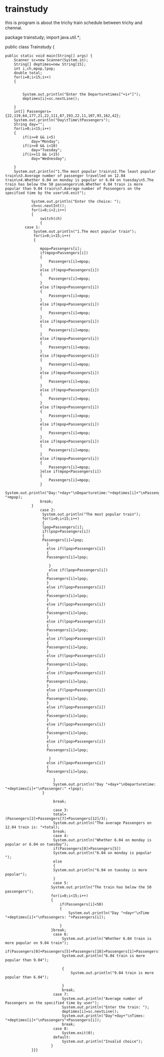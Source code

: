 # trainstudy
this is program is about the trichy train schedule between trichy and chennai.

package trainstudy;
import java.util.*;



public class Trainstudy {

    
    public static void main(String[] args) {
        Scanner sc=new Scanner(System.in);
        String[] deptimes=new String[15];
        int i,ch,mpop,lpop;
        double total;
        for(i=0;i<15;i++)
        {
            
        
            System.out.println("Enter the Departuretimes["+i+"]");
            deptimes[i]=sc.nextLine();
            
        }
        int[] Passengers={22,119,64,177,21,22,111,87,193,22,11,107,93,162,42};
        System.out.println("Day\tTime\tPassengers");
        String day="";
        for(i=0;i<15;i++)
        {
            if(i>=0 && i<5)
                day="Monday";
            if(i>=0 && i<10)
                day="Tuesday";
            if(i>=11 && i<15)
                day="Wednesday";
            
        }
        System.out.println("1.The most popular train\n2.The least popular train\n3.Average number of passenger travelled on 12.04 train\n4.Whether 6.04 on monday is popular or 6.04 on tuesday\n5.The train has below the 50 passengers\n6.Whether 6.04 train is more popular than 9.04 train\n7.Average number of Passengers on the specified time by the user\n8.exit");
        
                System.out.println("Enter the choice: ");
                ch=sc.nextInt();
                for(i=0;i<2;i++)
                {
                    switch(ch)
                    {
             case 1:
                 System.out.println("1.The most popular train");
                 for(i=0;i<15;i++)
                 {
                    
                    mpop=Passengers[i];
                    if(mpop<Passengers[i])
                    {
                        Passengers[i]=mpop;
                    }
                    else if(mpop<Passengers[i])
                    {
                        Passengers[i]=mpop;
                    }
                    else if(mpop<Passengers[i])
                    {
                        Passengers[i]=mpop;
                    }
                    else if(mpop<Passengers[i])
                    {
                        Passengers[i]=mpop;
                    }
                    else if(mpop<Passengers[i])
                    {
                        Passengers[i]=mpop;
                    }
                    else if(mpop<Passengers[i])
                    {
                        Passengers[i]=mpop;
                    }
                    else if(mpop<Passengers[i])
                    {
                        Passengers[i]=mpop;
                    }
                    else if(mpop<Passengers[i])
                    {
                        Passengers[i]=mpop;
                    }
                    else if(mpop<Passengers[i])
                    {
                        Passengers[i]=mpop;
                    }
                    else if(mpop<Passengers[i])
                    {
                        Passengers[i]=mpop;
                    }
                    else if(mpop<Passengers[i])
                    {
                        Passengers[i]=mpop;
                    }
                    else if(mpop<Passengers[i])
                    {
                        Passengers[i]=mpop;
                    }
                    else if(mpop<Passengers[i])
                    {
                        Passengers[i]=mpop;
                    }else if(mpop<Passengers[i])
                    {
                        Passengers[i]=mpop;
                    }
                    System.out.println("Day:"+day+"\nDeparturetime:"+deptimes[i]+"\nPassengers: "+mpop);
                    break;
                }
                    case 2:
                     System.out.println("The most popular train");
                     for(i=0;i<15;i++)
                     {
                     lpop=Passengers[i];
                     if(lpop>Passengers[i])
                     {
                     Passengers[i]=lpop;
                       }
                       else if(lpop>Passengers[i])
                       { 
                       Passengers[i]=lpop;
                       
                        }  
                        else if(lpop>Passengers[i])
                       { 
                       Passengers[i]=lpop;
                       }
                       else if(lpop>Passengers[i])
                       { 
                       Passengers[i]=lpop;
                       }
                       else if(lpop>Passengers[i])
                       { 
                       Passengers[i]=lpop;
                       }
                       else if(lpop>Passengers[i])
                       { 
                       Passengers[i]=lpop;
                       }
                       else if(lpop>Passengers[i])
                       { 
                       Passengers[i]=lpop;
                       }
                       else if(lpop>Passengers[i])
                       { 
                       Passengers[i]=lpop;
                       }
                       else if(lpop>Passengers[i])
                       { 
                       Passengers[i]=lpop;
                       }
                       else if(lpop>Passengers[i])
                       { 
                       Passengers[i]=lpop;
                       }
                       else if(lpop>Passengers[i])
                       { 
                       Passengers[i]=lpop;
                       }
                       else if(lpop>Passengers[i])
                       { 
                       Passengers[i]=lpop;
                       }
                       else if(lpop>Passengers[i])
                       { 
                       Passengers[i]=lpop;
                       
                        }
                       else if(lpop>Passengers[i])
                       { 
                       Passengers[i]=lpop;
                       
                          }
                          System.out.println("Day "+day+"\nDeparturetime: "+deptimes[i]+"\nPassenger:" +lpop);
                     }
    
                          break;
                          
                          case 3:
                          total=(Passengers[2]+Passengers[7]+Passengers[12]/3);
                          System.out.println("The average Passengers on 12.04 train is: "+total);
                          break;
                          case 4:
                          System.out.println("Whether 6.04 on monday is popular or 6.04 on tuesday");
                          if(Passengers[0]>Passengers[5])
                          System.out.println("6.04 on monday is popular ");
                          else
                          {
                          System.out.println("6.04 on tuesday is more popular");
                          }
                          case 5:
                         System.out.println("The train has below the 50 passengers");
                         for(i=0;i<15;i++)
                         {
                             if(Passengers[i]<50)
                             {
                                 System.out.println("Day "+day+"\nTime "+deptimes[i]+"\nPassengers: "+Passengers[i]);
                                 
                             }
                         }break;
                          case 6:
                              System.out.println("Whether 6.04 train is more popular on 9.04 train");
                              if(Passengers[0]+Passengers[5]+Passengers[10]>Passengers[1]+Passengers[6]+Passengers[11]);
                              System.out.println("6.04 train is more popular than 9.04");
                             
                              {
                                  System.out.println("9.04 train is more popular than 6.04");
                                      
                              }
                              break;
                          case 7:
                              System.out.println("Average number of Passengers on the specified time by user");
                              System.out.println("Enter the train: ");
                              deptimes[i]=sc.nextLine();
                              System.out.println("Day"+day+"\nTimes: "+deptimes[i]+"\nPassengers"+Passengers[i]);
                              break;
                          case 8:
                              System.exit(0);
                          default:
                              System.out.println("Invalid choice");
                         }
                }}}
